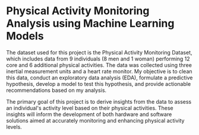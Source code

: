 # Physical Activity Monitoring Analysis using Machine Learning Models
The dataset used for this project is the Physical Activity Monitoring Dataset, which includes data from 9 individuals (8 men and 1 woman) performing 12 core and 6 additional physical activities. The data was collected using three inertial measurement units and a heart rate monitor. My objective is to clean this data, conduct an exploratory data analysis (EDA), formulate a predictive hypothesis, develop a model to test this hypothesis, and provide actionable recommendations based on my analysis.

The primary goal of this project is to derive insights from the data to assess an individual's activity level based on their physical activities. These insights will inform the development of both hardware and software solutions aimed at accurately monitoring and enhancing physical activity levels.
